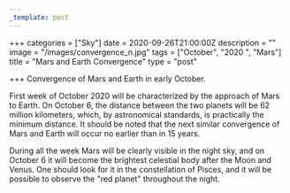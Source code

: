 ```yaml
---
_template: post
---
```





+++
categories = ["Sky"]
date = 2020-09-26T21:00:00Z
description = ""
image = "/images/convergence_n.jpg"
tags = ["October", "2020 ", "Mars"]
title = "Mars and Earth Convergence"
type = "post"

+++
Convergence of Mars and Earth in early October.  
  
First week of October 2020 will be characterized by the approach of Mars to Earth. On October 6, the distance between the two planets will be 62 million kilometers, which, by astronomical standards, is practically the minimum distance. It should be noted that the next similar convergence of Mars and Earth will occur no earlier than in 15 years.  
  
During all the week Mars will be clearly visible in the night sky, and on October 6 it will become the brightest celestial body after the Moon and Venus. One should look for it in the constellation of Pisces, and it will be possible to observe the "red planet" throughout the night.
